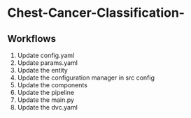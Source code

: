 # Chest-Cancer-Classification-

## Workflows
1. Update config.yaml
2. Update params.yaml
3. Update the entity
4. Update the configuration manager in src config
5. Update the components
6. Update the pipeline 
7. Update the main.py 
8. Update the dvc.yaml